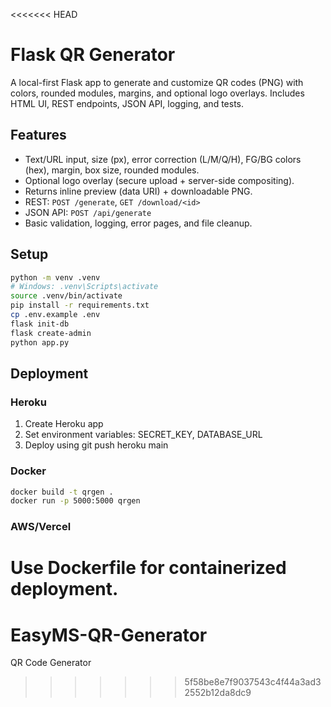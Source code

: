 <<<<<<< HEAD
# Flask QR Generator

A local-first Flask app to generate and customize QR codes (PNG) with colors, rounded modules, margins, and optional logo overlays. Includes HTML UI, REST endpoints, JSON API, logging, and tests.

## Features
- Text/URL input, size (px), error correction (L/M/Q/H), FG/BG colors (hex), margin, box size, rounded modules.
- Optional logo overlay (secure upload + server-side compositing).
- Returns inline preview (data URI) + downloadable PNG.
- REST: `POST /generate`, `GET /download/<id>`
- JSON API: `POST /api/generate`
- Basic validation, logging, error pages, and file cleanup.

## Setup

```bash
python -m venv .venv
# Windows: .venv\Scripts\activate
source .venv/bin/activate
pip install -r requirements.txt
cp .env.example .env
flask init-db
flask create-admin
python app.py
```

## Deployment

### Heroku
1. Create Heroku app
2. Set environment variables: SECRET_KEY, DATABASE_URL
3. Deploy using git push heroku main

### Docker
```bash
docker build -t qrgen .
docker run -p 5000:5000 qrgen
```

### AWS/Vercel
Use Dockerfile for containerized deployment.
=======
# EasyMS-QR-Generator
QR Code Generator
>>>>>>> 5f58be8e7f9037543c4f44a3ad32552b12da8dc9
